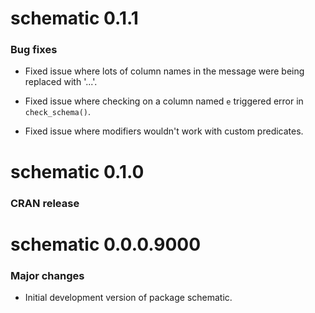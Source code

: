 # schematic 0.1.1

### Bug fixes

- Fixed issue where lots of column names in the message were being replaced with '...'.

- Fixed issue where checking on a column named `e` triggered error in `check_schema()`.

- Fixed issue where modifiers wouldn't work with custom predicates.

# schematic 0.1.0

### CRAN release

# schematic 0.0.0.9000

### Major changes

- Initial development version of package schematic.
